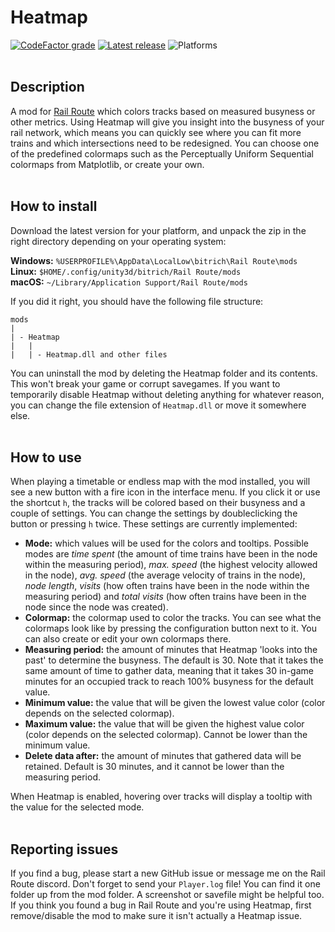 # Heatmap
[![CodeFactor grade](https://img.shields.io/codefactor/grade/github/asdfcyber/heatmap)](https://www.codefactor.io/repository/github/asdfcyber/heatmap) [![Latest release](https://img.shields.io/github/v/release/asdfcyber/heatmap)](https://github.com/asdfcyber/heatmap/releases/latest) ![Platforms](https://img.shields.io/badge/platform-windows%20%7C%20macos%20%7C%20linux-blue) <br/><br/>


## Description
A mod for [Rail Route](https://railroute.bitrich.info/) which colors tracks based on measured busyness or other metrics. Using Heatmap will give you insight into the busyness of your rail network, which means you can quickly see where you can fit more trains and which intersections need to be redesigned. You can choose one of the predefined colormaps such as the Perceptually Uniform Sequential colormaps from Matplotlib, or create your own.<br/><br/>


## How to install
Download the latest version for your platform, and unpack the zip in the right directory depending on your operating system:

**Windows:** `%USERPROFILE%\AppData\LocalLow\bitrich\Rail Route\mods`  
**Linux:** `$HOME/.config/unity3d/bitrich/Rail Route/mods`  
**macOS:** `~/Library/Application Support/Rail Route/mods`

If you did it right, you should have the following file structure:
```
mods
|
| - Heatmap
|   |
|   | - Heatmap.dll and other files
```

You can uninstall the mod by deleting the Heatmap folder and its contents. This won't break your game or corrupt savegames. If you want to temporarily disable Heatmap without deleting anything for whatever reason, you can change the file extension of `Heatmap.dll` or move it somewhere else.<br/><br/>


## How to use
When playing a timetable or endless map with the mod installed, you will see a new button with a fire icon in the interface menu. If you click it or use the shortcut `h`, the tracks will be colored based on their busyness and a couple of settings. You can change the settings by doubleclicking the button or pressing `h` twice. These settings are currently implemented:

- **Mode:** which values will be used for the colors and tooltips. Possible modes are *time spent* (the amount of time trains have been in the node within the measuring period), *max. speed* (the highest velocity allowed in the node), *avg. speed* (the average velocity of trains in the node), *node length*, *visits* (how often trains have been in the node within the measuring period) and *total visits* (how often trains have been in the node since the node was created).
- **Colormap:** the colormap used to color the tracks. You can see what the colormaps look like by pressing the configuration button next to it. You can also create or edit your own colormaps there.
- **Measuring period:** the amount of minutes that Heatmap 'looks into the past' to determine the busyness. The default is 30. Note that it takes the same amount of time to gather data, meaning that it takes 30 in-game minutes for an occupied track to reach 100% busyness for the default value.
- **Minimum value:** the value that will be given the lowest value color (color depends on the selected colormap).
- **Maximum value:** the value that will be given the highest value color (color depends on the selected colormap). Cannot be lower than the minimum value.
- **Delete data after:** the amount of minutes that gathered data will be retained. Default is 30 minutes, and it cannot be lower than the measuring period.


When Heatmap is enabled, hovering over tracks will display a tooltip with the value for the selected mode.<br/><br/>



## Reporting issues
If you find a bug, please start a new GitHub issue or message me on the Rail Route discord. Don't forget to send your `Player.log` file! You can find it one folder up from the mod folder. A screenshot or savefile might be helpful too. If you think you found a bug in Rail Route and you're using Heatmap, first remove/disable the mod to make sure it isn't actually a Heatmap issue.
